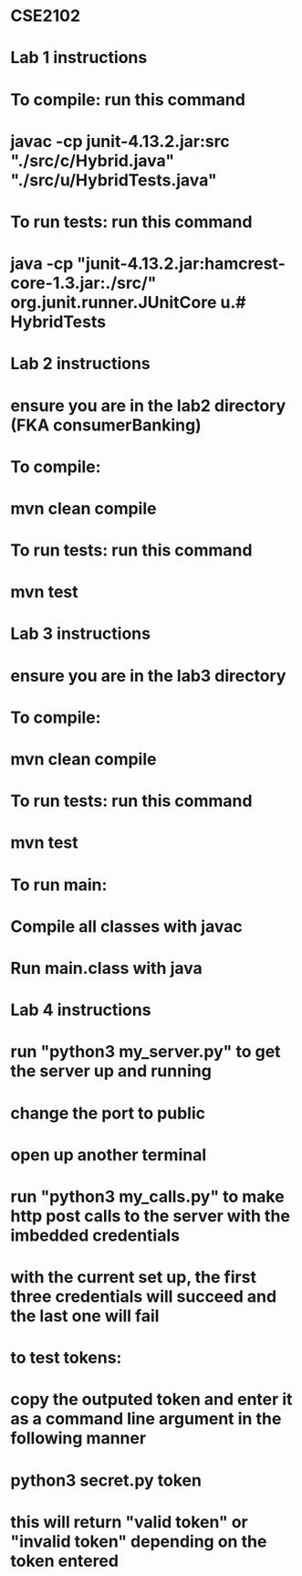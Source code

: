 # CSE2102

# Lab 1 instructions
# 
# To compile: run this command
# javac -cp junit-4.13.2.jar:src "./src/c/Hybrid.java" "./src/u/HybridTests.java"
#
# To run tests: run this command
# java -cp "junit-4.13.2.jar:hamcrest-core-1.3.jar:./src/" org.junit.runner.JUnitCore u.# HybridTests

# Lab 2 instructions
# ensure you are in the lab2 directory (FKA consumerBanking)
# To compile: 
# mvn clean compile
#
# To run tests: run this command
# mvn test

# Lab 3 instructions
# ensure you are in the lab3 directory 
# To compile: 
# mvn clean compile
#
# To run tests: run this command
# mvn test
#
# To run main:
# Compile all classes with javac
# Run main.class with java 

# Lab 4 instructions
# run "python3 my_server.py" to get the server up and running
# change the port to public
# open up another terminal
# run "python3 my_calls.py" to make http post calls to the server with the imbedded credentials
# with the current set up, the first three credentials will succeed and the last one will fail
# to test tokens:
# copy the outputed token and enter it as a command line argument in the following manner
# python3 secret.py token
# this will return "valid token" or "invalid token" depending on the token entered
